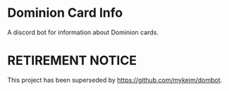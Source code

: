 # Dominion Card Info

A discord bot for information about Dominion cards.

# RETIREMENT NOTICE

This project has been superseded by https://github.com/mykejm/dombot.

